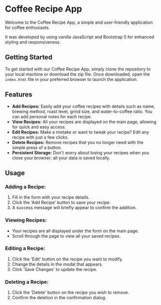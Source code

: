 # Coffee Recipe App

Welcome to the Coffee Recipe App, a simple and user-friendly application for coffee enthusiasts.

It was developed by using vanilla JavaScript and Bootstrap 5 for enhanced styling and responsiveness.

## Getting Started

To get started with our Coffee Recipe App, simply clone the repository to your local machine or download the zip file. Once downloaded, open the `index.html` file in your preferred browser to launch the application.

## Features

- **Add Recipes:** Easily add your coffee recipes with details such as name, brewing method, roast level, grind size, and water-to-coffee ratio. You can add personal notes for each recipe.
- **View Recipes:** All your recipes are displayed on the main page, allowing for quick and easy access.
- **Edit Recipes:** Make a mistake or want to tweak your recipe? Edit any recipe with just a few clicks.
- **Delete Recipes:** Remove recipes that you no longer need with the simple press of a button.
- **Persistent Storage:** Don't worry about losing your recipes when you close your browser; all your data is saved locally.

## Usage

### Adding a Recipe:

1. Fill in the form with your recipe details.
2. Click the 'Add Recipe' button to save your recipe.
3. A success message will briefly appear to confirm the addition.

### Viewing Recipes:

- Your recipes are all displayed under the form on the main page.
- Scroll through the page to view all your saved recipes.

### Editing a Recipe:

1. Click the 'Edit' button on the recipe you want to modify.
2. Change the details in the modal that appears.
3. Click 'Save Changes' to update the recipe.

### Deleting a Recipe:

1. Click the 'Delete' button on the recipe you wish to remove.
2. Confirm the deletion in the confirmation dialog.
